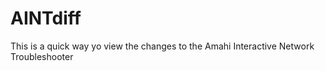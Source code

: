 AINTdiff
========

This is a quick way yo view the changes to the Amahi Interactive Network Troubleshooter